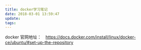 ```yaml
---
title: docker学习笔记
date: 2018-03-01 13:59:47
update:
tags:
---
```


docker 官网地址：　https://docs.docker.com/install/linux/docker-ce/ubuntu/#set-up-the-repository
